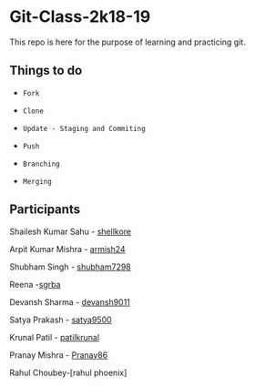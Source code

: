 # Git-Class-2k18-19

This repo is here for the purpose of learning and practicing git.

## Things to do

+ `Fork`

+ `Clone`

+ `Update - Staging and Commiting`

+ `Push`

+ `Branching`

+ `Merging`

## Participants

Shailesh Kumar Sahu - [shellkore](https://github.com/shellkore)

Arpit Kumar Mishra - [armish24](https://github.com/armish24)

Shubham Singh - [shubham7298](https://github.com/shubham7298)

Reena -[sgrba](https://github.com/sgrba)

Devansh Sharma - [devansh9011](https://github.com/devansh9011)

Satya Prakash - [satya9500](https://github.com/satya9500)

Krunal Patil - [patilkrunal](https://github.com/patilkrunal)

Pranay Mishra - [Pranay86](https://github.com/Pranay86)

Rahul Choubey-[rahul phoenix]